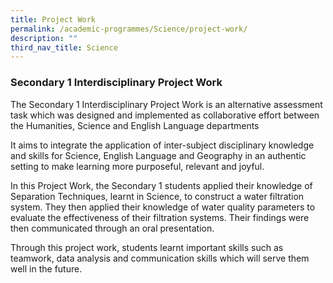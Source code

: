 ```yaml
---
title: Project Work
permalink: /academic-programmes/Science/project-work/
description: ""
third_nav_title: Science
---
```

### Secondary 1 Interdisciplinary Project Work

The Secondary 1 Interdisciplinary Project Work is an alternative assessment task which was designed and implemented as collaborative effort between the Humanities, Science and English Language departments

It aims to integrate the application of inter-subject disciplinary knowledge and skills for Science, English Language and Geography in an authentic setting to make learning more purposeful, relevant and joyful.

In this Project Work, the Secondary 1 students applied their knowledge of Separation Techniques, learnt in Science, to construct a water filtration system. They then applied their knowledge of water quality parameters to evaluate the effectiveness of their filtration systems. Their findings were  then communicated through an oral presentation.

Through this project work, students learnt important skills such as teamwork, data analysis and communication skills which will serve them well in the future.